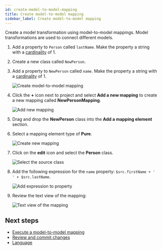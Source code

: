 ```yaml
---
id: create-model-to-model-mapping
title: Create model-to-model mapping
sidebar_label: Create model-to-model mapping
---
```


Create a model transformation using model-to-model mappings. Model transformations are used to connect different models.

1. Add a property to `Person` called `lastName`. Make the property a string with a [cardinality](../../language/legend-language.md#class) of 1.
2. Create a new class called `NewPerson`.
3. Add a property to `NewPerson` called `name`. Make the property a string with a [cardinality](../../language/legend-language.md#class) of 1.

    ![Create model-to-model mapping](../../assets/create-model-to-model-mapping.JPG)

4. Click the **+** icon next to project and select **Add a new mapping** to create a new mapping called **NewPersonMapping**.  

    ![Add new mapping](../../assets/add-new-mapping.JPG)

5. Drag and drop the **NewPerson** class into the **Add a mapping element** section.
6. Select a mapping element type of **Pure**.  

    ![Create new mapping](../../assets/create-new-mapping.JPG)

7. Click on the **edit** icon and select the **Person** class.

    ![Select the source class](../../assets/select-source-class.JPG)

8. Add the following expression for the `name` property: `$src.firstName + ' ' + $src.lastName`.

    ![Add expression to property](../../assets/add-expression-to-property.JPG)

9. Review the text view of the mapping:

    ![Text view of the mapping](../../assets/text-view-mapping.JPG)

## Next steps

- [Execute a model-to-model mapping](execute-model-to-model-mapping.md)
- [Review and commit changes](review-and-commit-changes.md)
- [Language](../../language/legend-language.md)
